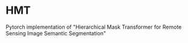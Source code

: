 # HMT
Pytorch implementation of "Hierarchical Mask Transformer for Remote Sensing Image Semantic Segmentation"
